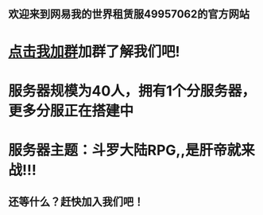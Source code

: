 ## 欢迎来到网易我的世界租赁服49957062的官方网站
# [点击我加群](https://shang.qq.com/wpa/qunwpa?idkey=6c4cbdd740b3480eec676bfbea1a408d94f1b2cc0ee0f94c1a7a38287935663f)加群了解我们吧!
# 服务器规模为40人，拥有1个分服务器，更多分服正在搭建中
# 服务器主题：斗罗大陆RPG,,是肝帝就来战!!!
## 还等什么？赶快加入我们吧！
